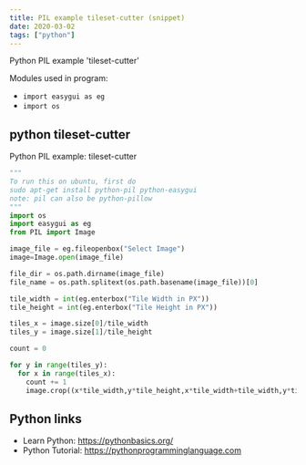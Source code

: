 ```yaml
---
title: PIL example tileset-cutter (snippet)
date: 2020-03-02
tags: ["python"]
---
```

Python PIL example 'tileset-cutter'


Modules used in program: 
* `import easygui as eg`
* `import os`

## python tileset-cutter

Python PIL example: tileset-cutter

```python
"""
To run this on ubuntu, first do
sudo apt-get install python-pil python-easygui
note: pil can also be python-pillow
"""
import os
import easygui as eg
from PIL import Image

image_file = eg.fileopenbox("Select Image")
image=Image.open(image_file)

file_dir = os.path.dirname(image_file)
file_name = os.path.splitext(os.path.basename(image_file))[0]

tile_width = int(eg.enterbox("Tile Width in PX"))
tile_height = int(eg.enterbox("Tile Height in PX"))

tiles_x = image.size[0]/tile_width
tiles_y = image.size[1]/tile_height

count = 0

for y in range(tiles_y):
  for x in range(tiles_x):
    count += 1
    image.crop((x*tile_width,y*tile_height,x*tile_width+tile_width,y*tile_height+tile_height)).save(file_dir+"/"+file_name+"_tile_"+str(count)+".png")


```

## Python links

- Learn Python: https://pythonbasics.org/
- Python Tutorial: https://pythonprogramminglanguage.com
